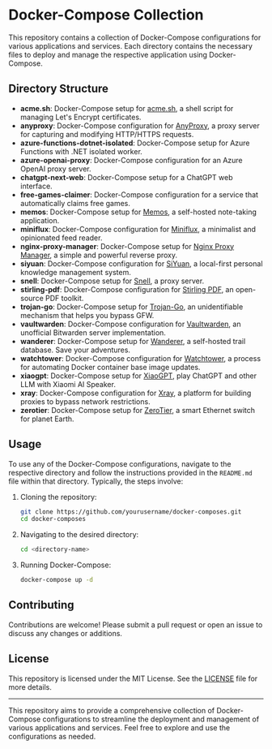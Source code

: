 # Docker-Compose Collection

This repository contains a collection of Docker-Compose configurations for various applications and services. Each directory contains the necessary files to deploy and manage the respective application using Docker-Compose.

## Directory Structure

- **acme.sh**: Docker-Compose setup for [acme.sh](https://github.com/acmesh-official/acme.sh), a shell script for managing Let's Encrypt certificates.
- **anyproxy**: Docker-Compose configuration for [AnyProxy](https://github.com/alibaba/anyproxy), a proxy server for capturing and modifying HTTP/HTTPS requests.
- **azure-functions-dotnet-isolated**: Docker-Compose setup for Azure Functions with .NET isolated worker.
- **azure-openai-proxy**: Docker-Compose configuration for an Azure OpenAI proxy server.
- **chatgpt-next-web**: Docker-Compose setup for a ChatGPT web interface.
- **free-games-claimer**: Docker-Compose configuration for a service that automatically claims free games.
- **memos**: Docker-Compose setup for [Memos](https://github.com/justmemos/memos), a self-hosted note-taking application.
- **miniflux**: Docker-Compose configuration for [Miniflux](https://miniflux.app/), a minimalist and opinionated feed reader.
- **nginx-proxy-manager**: Docker-Compose setup for [Nginx Proxy Manager](https://nginxproxymanager.com/), a simple and powerful reverse proxy.
- **siyuan**: Docker-Compose configuration for [SiYuan](https://github.com/siyuan-note/siyuan), a local-first personal knowledge management system.
- **snell**: Docker-Compose setup for [Snell](https://github.com/surge-networks/snell), a proxy server.
- **stirling-pdf**: Docker-Compose configuration for [Stirling PDF](https://stirlingpdf.com/), an open-source PDF toolkit.
- **trojan-go**: Docker-Compose setup for [Trojan-Go](https://github.com/p4gefau1t/trojan-go), an unidentifiable mechanism that helps you bypass GFW.
- **vaultwarden**: Docker-Compose configuration for [Vaultwarden](https://github.com/dani-garcia/vaultwarden), an unofficial Bitwarden server implementation.
- **wanderer**: Docker-Compose setup for [Wanderer](https://github.com/Flomp/wanderer), a self-hosted trail database. Save your adventures.
- **watchtower**: Docker-Compose configuration for [Watchtower](https://containrrr.dev/watchtower/), a process for automating Docker container base image updates.
- **xiaogpt**: Docker-Compose setup for [XiaoGPT](https://github.com/yihong0618/xiaogpt), play ChatGPT and other LLM with Xiaomi AI Speaker.
- **xray**: Docker-Compose configuration for [Xray](https://github.com/XTLS/Xray-core), a platform for building proxies to bypass network restrictions.
- **zerotier**: Docker-Compose setup for [ZeroTier](https://www.zerotier.com/), a smart Ethernet switch for planet Earth.

## Usage

To use any of the Docker-Compose configurations, navigate to the respective directory and follow the instructions provided in the `README.md` file within that directory. Typically, the steps involve:

1. Cloning the repository:
   ```bash
   git clone https://github.com/yourusername/docker-composes.git
   cd docker-composes
   ```

2. Navigating to the desired directory:
   ```bash
   cd <directory-name>
   ```

3. Running Docker-Compose:
   ```bash
   docker-compose up -d
   ```

## Contributing

Contributions are welcome! Please submit a pull request or open an issue to discuss any changes or additions.

## License

This repository is licensed under the MIT License. See the [LICENSE](LICENSE) file for more details.

---

This repository aims to provide a comprehensive collection of Docker-Compose configurations to streamline the deployment and management of various applications and services. Feel free to explore and use the configurations as needed.